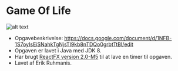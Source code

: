 # Game Of Life

![alt text](https://raw.githubusercontent.com/erik2310/Game_Of_Life/master/Game_Of_Life_Screenshot.png "Game Of Life Screenshot")

* Opgavebeskrivelse: https://docs.google.com/document/d/1NFB-1S7oyIsEiSNahkTgNjsTl9kb8nTDQo0grbtTtBI/edit
* Opgaven er lavet i Java med JDK 8.
* Har brugt [ReactFX version 2.0-M5](https://github.com/TomasMikula/ReactFX) til at lave en timer til opgaven.
* Lavet af Erik Ruhmanis.
